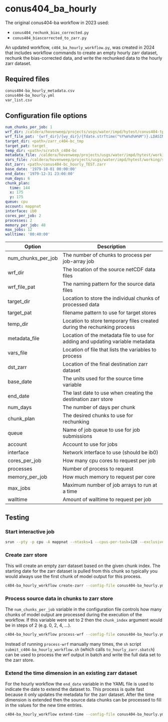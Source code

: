 # conus404_ba_hourly

The original conus404-ba workflow in 2023 used:
- `conus404_rechunk_bias_corrected.py`
- `conus404_biascorrected_to_zarr.py`

An updated workflow, `c404_ba_hourly_workflow.py`, was created in 2024 that includes workflow
commands to create an empty hourly zarr dataset, rechunk the bias-corrected data, and write the
rechunked data to the hourly zarr dataset.

## Required files
```txt
conus404-ba_hourly_metadata.csv
conus404-ba_hourly.yml
var_list.csv
```
## Configuration file options
```yml
num_chunks_per_job: 1
wrf_dir: /caldera/hovenweep/projects/usgs/water/impd/hytest/conus404-tpBiasCorr
wrf_file_pat: '{wrf_dir}/{wy_dir}/{fdate.strftime("%Y%m%d%H%M")}.LDASIN_DOMAIN1'
target_dir: <path>/zarr_c404-bc_tmp
target_pat: target_
temp_dir: <path>/scratch_c404-bc
metadata_file: /caldera/hovenweep/projects/usgs/water/impd/hytest/working/src_files/conus404-ba_hourly/conus404-ba_hourly_metadata.csv
vars_file: /caldera/hovenweep/projects/usgs/water/impd/hytest/working/src_files/conus404-ba_hourly/var_list.csv
dst_zarr: <path>/conus404-bc_hourly_TEST.zarr
base_date: '1979-10-01 00:00:00'
end_date: '1979-12-31 23:00:00'
num_days: 6
chunk_plan:
  time: 144
  x: 175
  y: 175
queue: cpu
account: mappnat
interface: ib0
cores_per_job: 2
processes: 2
memory_per_job: 48
max_jobs: 12
walltime: '00:40:00'
```
| Option             | Description                                                                     |
|--------------------|---------------------------------------------------------------------------------| 
| num_chunks_per_job | The number of chunks to process per job-array job                               |
| wrf_dir            | The location of the source netCDF data files                                    |
| wrf_file_pat       | The naming pattern for the source data files                                    |
| target_dir         | Location to store the individual chunks of processed data                       |
| target_pat         | filename pattern to use for target stores                                       |
| temp_dir           | Location to store temporary files created during the rechunking process         |
| metadata_file      | Location of the metadata file to use for adding and updating variable metadata  |
| vars_file          | Location of file that lists the variables to process                            |
| dst_zarr           | Location of the final destination zarr dataset                                  |
| base_date          | The units used for the source time variable                                     |
| end_date           | The last date to use when creating the destination zarr store                   |
| num_days           | The number of days per chunk                                                    |
| chunk_plan         | The desired chunks to use for rechunking                                        |
| queue              | Name of job queue to use for job submissions                                    |
| account            | Account to use for jobs                                                         |
| interface          | Network interface to use (should be ib0)                                        |
| cores_per_job      | How many cpu cores to request per job                                           |
| processes          | Number of process to request                                                    |
| memory_per_job     | How much memory to request per core                                             |
| max_jobs           | Maximum number of job arrays to run at a time                                   |
| walltime           | Amount of walltime to request per job                                           |

## Testing
### Start interactive job
```bash
srun --pty -p cpu -A mappnat --ntasks=1 --cpus-per-task=128 --exclusive -t 08:00:00 -u bash -i
```

### Create zarr store
This will create an empty zarr dataset based on the given chunk index. The starting date for the zarr dataset is pulled from this chunk so typically you would always use the first chunk of model output for this process.
```bash
c404-ba_hourly_workflow create-zarr --config-file conus404-ba_hourly.yml --chunk-index=0
```
### Process source data in chunks to zarr store
The `num_chunks_per_job` variable in the configuration file controls how many chunks of model output are processed during the execution of the workflow. If this variable were set to 2 then the `chunk_index` argument would be in steps of 2 (e.g. 0, 2, 4, ...).
```bash
c404-ba_hourly_workflow process-wrf --config-file conus404-ba_hourly.yml --chunk-index=0
```
Instead of running `process-wrf` manually many times, the `sh` script `submit_c404-ba_hourly_workflow.sh` (which calls `to_hourly_zarr.sbatch`) can be used to process the wrf output in batch and write the full data set to the zarr store.
### Extend the time dimension in an existing zarr dataset
For the hourly workflow the `end_date` variable in the YAML file is used to indicate the date to extend the dataset to. This process is quite fast because it only updates the metadata for the zarr dataset. After the time dimension is extended then the source data chunks can be processed to fill in the values for the new time entries.
```bash
c404-ba_hourly_workflow extend-time --config-file conus404-ba_hourly.yml
```
